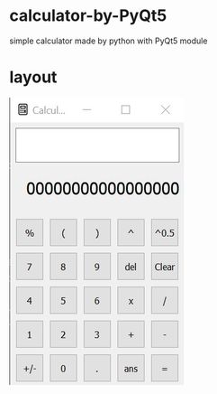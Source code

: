 # calculator-by-PyQt5
simple calculator made by python with PyQt5 module


# layout 

![layout](/layout.jpg)
